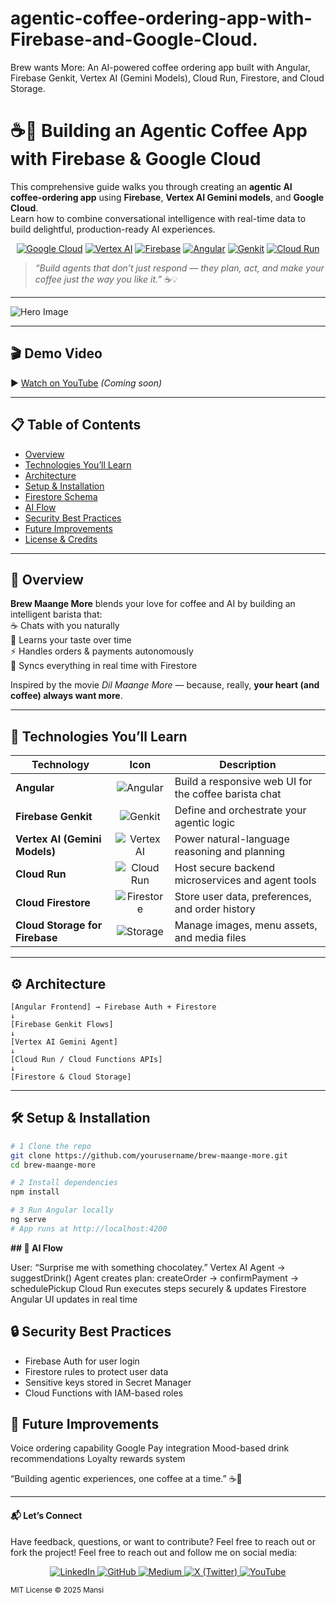 # agentic-coffee-ordering-app-with-Firebase-and-Google-Cloud.
Brew wants More: An AI-powered coffee ordering app built with Angular, Firebase Genkit, Vertex AI (Gemini Models), Cloud Run, Firestore, and Cloud Storage.

# ☕🤖 Building an Agentic Coffee App with Firebase & Google Cloud

This comprehensive guide walks you through creating an **agentic AI coffee-ordering app** using **Firebase**, **Vertex AI Gemini models**, and **Google Cloud**.  
Learn how to combine conversational intelligence with real-time data to build delightful, production-ready AI experiences.  

<div align="center">
  
[![Google Cloud](https://img.shields.io/badge/Google_Cloud-4285F4?logo=googlecloud&logoColor=white)](https://cloud.google.com/)
[![Vertex AI](https://img.shields.io/badge/Vertex_AI-34A853?logo=googlecloud&logoColor=white)](https://cloud.google.com/vertex-ai)
[![Firebase](https://img.shields.io/badge/Firebase-FFCA28?logo=firebase&logoColor=black)](https://firebase.google.com/)
[![Angular](https://img.shields.io/badge/Angular-DD0031?logo=angular&logoColor=white)](https://angular.dev/)
[![Genkit](https://img.shields.io/badge/Firebase_Genkit-FF6D00?logo=firebase&logoColor=white)](https://firebase.google.com/genkit)
[![Cloud Run](https://img.shields.io/badge/Cloud_Run-4285F4?logo=googlecloud&logoColor=white)](https://cloud.google.com/run)

</div>

> *“Build agents that don’t just respond — they plan, act, and make your coffee just the way you like it.”* ☕💡  

---

![Hero Image](https://github.com/yourusername/brew-maange-more/assets/hero-banner.png)

---

## 🎬 Demo Video
▶️ [Watch on YouTube](#) *(Coming soon)*  

---

## 📋 Table of Contents
- [Overview](#overview)  
- [Technologies You’ll Learn](#technologies-youll-learn)  
- [Architecture](#architecture)  
- [Setup & Installation](#setup--installation)  
- [Firestore Schema](#firestore-schema)  
- [AI Flow](#ai-flow)  
- [Security Best Practices](#security-best-practices)  
- [Future Improvements](#future-improvements)  
- [License & Credits](#license--credits)  

---

## 🌟 Overview
**Brew Maange More** blends your love for coffee and AI by building an intelligent barista that:  
☕ Chats with you naturally  
🧠 Learns your taste over time  
⚡ Handles orders & payments autonomously  
📲 Syncs everything in real time with Firestore  

Inspired by the movie *Dil Maange More* — because, really, **your heart (and coffee) always want more**.

---

## 🧠 Technologies You’ll Learn
| Technology | Icon | Description |
|-------------|:----:|-------------|
| **Angular** | ![Angular](external-assets/angular.svg) | Build a responsive web UI for the coffee barista chat |
| **Firebase Genkit** | ![Genkit](external-assets/firebase-genkit.svg) | Define and orchestrate your agentic logic |
| **Vertex AI (Gemini Models)** | ![Vertex AI](external-assets/vertex-ai.svg) | Power natural-language reasoning and planning |
| **Cloud Run** | ![Cloud Run](external-assets/cloud-run.svg) | Host secure backend microservices and agent tools |
| **Cloud Firestore** | ![Firestore](external-assets/firebase-firestore.svg) | Store user data, preferences, and order history |
| **Cloud Storage for Firebase** | ![Storage](external-assets/firebase-storage.svg) | Manage images, menu assets, and media files |

---

## ⚙️ Architecture
```
[Angular Frontend] → Firebase Auth + Firestore
↓
[Firebase Genkit Flows]
↓
[Vertex AI Gemini Agent]
↓
[Cloud Run / Cloud Functions APIs]
↓
[Firestore & Cloud Storage]
```

---

## 🛠️ Setup & Installation
```bash
# 1 Clone the repo
git clone https://github.com/yourusername/brew-maange-more.git
cd brew-maange-more

# 2 Install dependencies
npm install

# 3 Run Angular locally
ng serve
# App runs at http://localhost:4200
```

**## 🔁 AI Flow**

User: “Surprise me with something chocolatey.”
Vertex AI Agent → suggestDrink()
Agent creates plan: createOrder → confirmPayment → schedulePickup
Cloud Run executes steps securely & updates Firestore
Angular UI updates in real time

## 🔒 Security Best Practices

- Firebase Auth for user login
- Firestore rules to protect user data
- Sensitive keys stored in Secret Manager
- Cloud Functions with IAM-based roles

## 🌈 Future Improvements

Voice ordering capability
Google Pay integration
Mood-based drink recommendations
Loyalty rewards system

“Building agentic experiences, one coffee at a time.” ☕🤖

---

#### 📬 Let’s Connect
Have feedback, questions, or want to contribute? Feel free to reach out or fork the project!
Feel free to reach out and follow me on social media:

<p align="center">
  <a href="https://www.linkedin.com/in/mansimore9/">
    <img src="https://img.shields.io/badge/LinkedIn-0077B5?style=for-the-badge&logo=linkedin&logoColor=white" alt="LinkedIn" />
  </a>
  <a href="https://github.com/MansiMore99">
    <img src="https://img.shields.io/badge/GitHub-181717?style=for-the-badge&logo=github&logoColor=white" alt="GitHub" />
  </a>
  <a href="https://medium.com/@mansi.more943">
    <img src="https://img.shields.io/badge/Medium-000000?style=for-the-badge&logo=medium&logoColor=white" alt="Medium" />
  </a>
  <a href="https://x.com/MansiMore99">
    <img src="https://img.shields.io/badge/X-1DA1F2?style=for-the-badge&logo=twitter&logoColor=white" alt="X (Twitter)" />
  </a>
  <a href="https://www.youtube.com/@tech_girl-m9">
    <img src="https://img.shields.io/badge/YouTube-FF0000?style=for-the-badge&logo=youtube&logoColor=white" alt="YouTube" />
  </a>
</p>

<sub>MIT License © 2025 Mansi</sub>
